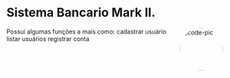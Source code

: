 # Sistema Bancario Mark II.
<img align="right" alt="code-pic" height="100" style="border-radius:200px;" src= "https://cdn.dribbble.com/users/1642855/screenshots/3967297/currency_dribbble.gif">


Possui algumas funções a mais como:
  cadastrar usuário
  listar usuários
  registrar conta
